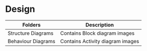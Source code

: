 # Design


| **Folders**          | **Description**                     |    
|----------------------|-------------------------------------|
|  Structure Diagrams  |Contains Block diagram images        |
|  Behaviour Diagrams  |Contains Activity diagram images     |




